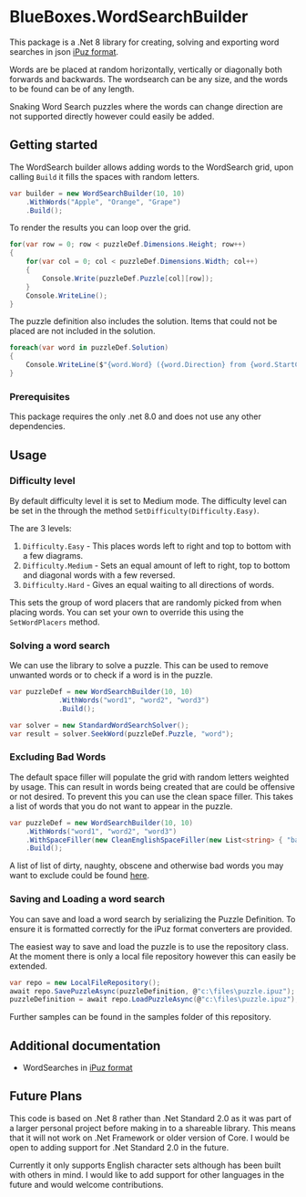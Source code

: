 # BlueBoxes.WordSearchBuilder

This package is a .Net 8 library for creating, solving and exporting word searches in json [iPuz format](https://ipuz.readthedocs.io/en/latest/reading.html#validation-for-wordsearch-puzzles).

Words are be placed at random horizontally, vertically or diagonally both forwards and backwards. The wordsearch can be any size, and the words to be found can be of any length.

Snaking Word Search puzzles where the words can change direction are not supported directly however could easily be added.

## Getting started
The WordSearch builder allows adding words to the WordSearch grid, upon calling `Build` it fills the spaces with random letters.

```csharp
var builder = new WordSearchBuilder(10, 10)
    .WithWords("Apple", "Orange", "Grape")
    .Build();
```

To render the results you can loop over the grid.

```csharp
for(var row = 0; row < puzzleDef.Dimensions.Height; row++)
{
    for(var col = 0; col < puzzleDef.Dimensions.Width; col++)
    {
        Console.Write(puzzleDef.Puzzle[col][row]);
    }
    Console.WriteLine();
}

```

The puzzle definition also includes the solution. Items that could not be placed are not included in the solution.

```csharp
foreach(var word in puzzleDef.Solution)
{
    Console.WriteLine($"{word.Word} ({word.Direction} from {word.StartCell.Col}, {word.StartCell.Row})");
}
```

### Prerequisites

This package requires the only .net 8.0 and does not use any other dependencies.

## Usage

### Difficulty level
By default difficulty level it is set to Medium mode. The difficulty level can be set in the through the method `SetDifficulty(Difficulty.Easy)`.

The are 3 levels:

1. `Difficulty.Easy` - This places words left to right and top to bottom with a few diagrams.
2. `Difficulty.Medium` - Sets an equal amount of left to right, top to bottom and diagonal words with a few reversed.
3. `Difficulty.Hard` - Gives an equal waiting to all directions of words.

This sets the group of word placers that are randomly picked from when placing words. You can set your own to override this using the `SetWordPlacers` method.

### Solving a word search
We can use the library to solve a puzzle. This can be used to remove unwanted words or to check if a word is in the puzzle.

```csharp
var puzzleDef = new WordSearchBuilder(10, 10)
            .WithWords("word1", "word2", "word3")
            .Build();

var solver = new StandardWordSearchSolver();
var result = solver.SeekWord(puzzleDef.Puzzle, "word");

```

### Excluding Bad Words
The default space filler will populate the grid with random letters weighted by usage. This can result in words being created that are could be offensive or not desired. To prevent this you can use the clean space filler. This takes a list of words that you do not want to appear in the puzzle.

```csharp
var puzzleDef = new WordSearchBuilder(10, 10)
    .WithWords("word1", "word2", "word3")
    .WithSpaceFiller(new CleanEnglishSpaceFiller(new List<string> { "badword1", "badword2" }))
    .Build();

```

A list of list of dirty, naughty, obscene and otherwise bad words you may want to exclude could be found [here](https://github.com/LDNOOBW/List-of-Dirty-Naughty-Obscene-and-Otherwise-Bad-Words).

### Saving and Loading a word search
You can save and load a word search by serializing the Puzzle Definition. To ensure it is formatted correctly for the iPuz format converters are provided. 

The easiest way to save and load the puzzle is to use the repository class. At the moment there is only a local file repository however this can easily be extended.

```csharp
var repo = new LocalFileRepository();
await repo.SavePuzzleAsync(puzzleDefinition, @"c:\files\puzzle.ipuz");
puzzleDefinition = await repo.LoadPuzzleAsync(@"c:\files\puzzle.ipuz");
```

Further samples can be found in the samples folder of this repository.

## Additional documentation

* WordSearches in [iPuz format](https://ipuz.readthedocs.io/en/latest/reading.html#validation-for-wordsearch-puzzles)

## Future Plans
This code is based on .Net 8 rather than .Net Standard 2.0 as it was part of a larger personal project before making in to a shareable library. This means that it will not work on .Net Framework or older version of Core. I would be open to adding support for .Net Standard 2.0 in the future.

Currently it only supports English character sets although has been built with others in mind. I would like to add support for other languages in the future and would welcome contributions.